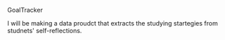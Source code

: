 GoalTracker

I will be making a data proudct that extracts the studying startegies from
studnets' self-reflections.
